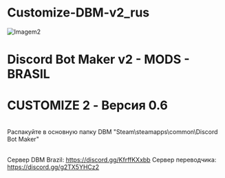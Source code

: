 # Customize-DBM-v2_rus

![Imagem2](https://user-images.githubusercontent.com/43226244/131952818-12cb8eb1-0337-40e0-a1c8-0cdb3ee3cebb.png)
# Discord Bot Maker v2 - MODS - BRASIL

# CUSTOMIZE 2 - Версия 0.6
<br>
Распакуйте в основную папку DBM "Steam\steamapps\common\Discord Bot Maker"
<br><br>

Сервер DBM Brazil: https://discord.gg/KfrffKXxbb
Сервер переводчика: https://discord.gg/g2TX5YHCz2
